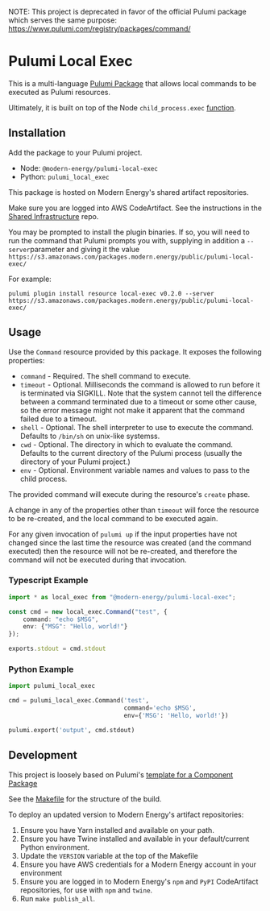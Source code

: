 NOTE: This project is deprecated in favor of the official Pulumi package which serves the same purpose: https://www.pulumi.com/registry/packages/command/

# Pulumi Local Exec

This is a multi-language
[Pulumi Package](https://www.pulumi.com/docs/guides/pulumi-packages/)
that allows local commands to be executed as Pulumi resources.

Ultimately, it is built on top of the Node `child_process.exec` [function](https://nodejs.org/api/child_process.html#child_processexeccommand-options-callback).

## Installation

Add the package to your Pulumi project.
- Node: `@modern-energy/pulumi-local-exec`
- Python: `pulumi_local_exec`

This package is hosted on Modern Energy's shared artifact repositories.

Make sure you are logged into AWS CodeArtifact. See the instructions
in the
[Shared Infrastructure](https://github.com/modern-energy/infrastructure#artifact-repositories)
repo.

You may be prompted to install the plugin binaries. If so, you will
need to run the command that Pulumi prompts you with, supplying in
addition a `--server`parameter and giving it the value
`https://s3.amazonaws.com/packages.modern.energy/public/pulumi-local-exec/`

For example:

```
pulumi plugin install resource local-exec v0.2.0 --server https://s3.amazonaws.com/packages.modern.energy/public/pulumi-local-exec/
```

## Usage

Use the `Command` resource provided by this package. It exposes the following properties:

- `command` - Required. The shell command to execute.
- `timeout` - Optional. Milliseconds the command is allowed to run
  before it is terminated via SIGKILL. Note that the system cannot
  tell the difference between a command terminated due to a timeout or
  some other cause, so the error message might not make it apparent
  that the command failed due to a timeout.
- `shell` - Optional. The shell interpreter to use to execute the
  command. Defaults to `/bin/sh` on unix-like systemss.
- `cwd` - Optional. The directory in which to evaluate the
  command. Defaults to the current directory of the Pulumi process
  (usually the directory of your Pulumi project.)
- `env` - Optional. Environment variable names and values to pass to
  the child process.

The provided command will execute during the resource's `create` phase.

A change in any of the properties other than `timeout` will force the
resource to be re-created, and the local command to be executed again.

For any given invocation of `pulumi up` if the input properties have not
changed since the last time the resource was created (and the command executed)
then the resource will not be re-created, and therefore the command will not be
executed during that invocation.

### Typescript Example

```typescript
import * as local_exec from "@modern-energy/pulumi-local-exec";

const cmd = new local_exec.Command("test", {
    command: "echo $MSG",
    env: {"MSG": "Hello, world!"}
});

exports.stdout = cmd.stdout
```

### Python Example

```python
import pulumi_local_exec

cmd = pulumi_local_exec.Command('test',
                                command='echo $MSG',
                                env={'MSG': 'Hello, world!'})

pulumi.export('output', cmd.stdout)
```

## Development

This project is loosely based on Pulumi's [template for a Component
Package](https://github.com/pulumi/pulumi-component-provider-ts-boilerplate)

See the [Makefile](/Makefile) for the structure of the build.

To deploy an updated version to Modern Energy's artifact repositories:

1. Ensure you have Yarn installed and available on your path.
1. Ensure you have Twine installed and available in your default/current Python environment.
1. Update the `VERSION` variable at the top of the Makefile
1. Ensure you have AWS credentials for a Modern Energy account in your environment
1. Ensure you are logged in to Modern Energy's `npm` and `PyPI`
   CodeArtifact repositories, for use with `npm` and `twine`.
1. Run `make publish_all`.


